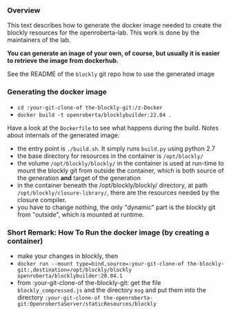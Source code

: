 ### Overview

This text describes how to generate the docker image needed to create the blockly resources for the openroberta-lab.
This work is done by the maintainers of the lab.

**You can generate an inage of your own, of course, but usually it is easier to retrieve the image from dockerhub.**

See the README of the `blockly` git repo how to use the generated image

### Generating the docker image

-   `cd :your-git-clone-of the-blockly-git:/z-Docker`
-   `docker build -t openroberta/blocklybuilder:22.04 .`

Have a look at the `Dockerfile` to see what happens during the build. Notes about internals of the generated image:

-   the entry point is `./build.sh`. It simply runs `build.py` using python 2.7
-   the base directory for resources in the container is `/opt/blockly/`
-   the volume `/opt/blockly/blockly/` in the container is used at run-time to mount the blockly git from outside the container, which is both source of the generation
    **and** target of the generation
-   in the container beneath the /opt/blockly/blockly/ directory, at path `/opt/blockly/closure-library/`, there are the resources needed by the closure compiler.
-   you have to change nothing, the only "dynamic" part is the blockly git from "outside", which is mounted at runtime.

### Short Remark: How To Run the docker image (by creating a container)

-   make your changes in blockly, then
-   `docker run --mount type=bind,source=:your-git-clone-of the-blockly-git:,destination=/opt/blockly/blockly openroberta/blocklybuilder:20.04.1`
-   from :your-git-clone-of the-blockly-git: get the file `blockly_compressed.js` and the directory `msg` and put them into the
    directory `:your-git-clone-of the-openroberta-git:OpenrobertaServer/staticResources/blockly`
